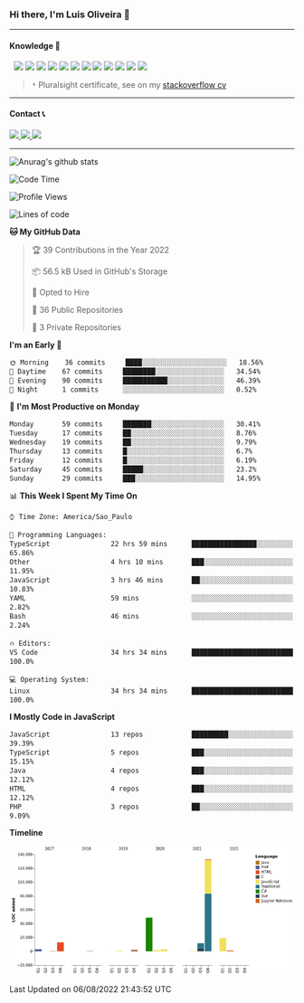 ### Hi there, I'm Luis Oliveira 👋

<hr>

#### Knowledge 🧠

 &nbsp;
<img src="https://badgen.net/badge/javascript/expert*/blue?icon=https://icongr.am/devicon/javascript-original.svg">
<img src="https://badgen.net/badge/typescript/proficient*/green?icon=https://icongr.am/devicon/typescript-original.svg">
<img src="https://badgen.net/badge/nodejs/proficient*/green?icon=https://icongr.am/devicon/nodejs-original.svg">
<img src="https://badgen.net/badge/express/proficient*/green?icon=https://icongr.am/devicon/express-original.svg">
<img src="https://badgen.net/badge/mongodb/expert*/blue?icon=https://icongr.am/devicon/mongodb-original.svg">
<img src="https://badgen.net/badge/HTML/expert*/blue?icon=https://icongr.am/devicon/html5-original.svg">
<img src="https://badgen.net/badge/linux/proficient*/green?icon=https://icongr.am/devicon/linux-original.svg">
<img src="https://badgen.net/badge/git/proficient/green?icon=https://icongr.am/devicon/git-original.svg">
<img src="https://badgen.net/badge/ionic/expert/blue?icon=https://icongr.am/devicon/ionic-original.svg">
<img src="https://badgen.net/badge/angular/proficient/green?icon=https://icongr.am/devicon/angularjs-original.svg">
<img src="https://badgen.net/badge/docker/novice/yellow?icon=https://icongr.am/devicon/docker-original.svg">
<img src="https://badgen.net/badge/vagrant/novice/yellow?icon=https://icongr.am/devicon/vagrant-original.svg">

> `*` Pluralsight certificate, see on my [stackoverflow cv](https://stackoverflow.com/story/oluis)

<hr>

#### Contact 📞
<a href="https://stackoverflow.com/users/11709593/luis-oliveira">
  <img src="https://image.flaticon.com/icons/svg/2111/2111628.svg" width="32px">
</a>
<a href="http://www.linkedin.com/in/ooluis">
  <img src="https://image.flaticon.com/icons/svg/174/174857.svg" width="32px">
</a>
<a href="https://www.instagram.com/filiafobico/">
  <img src="https://image.flaticon.com/icons/svg/2111/2111463.svg" width="32px">
</a>

<hr>

![Anurag's github stats](https://github-readme-stats.vercel.app/api/?username=filiafobico&show_icons=true&title_color=fff&icon_color=79ff97&text_color=9f9f9f&bg_color=151515)

<!--START_SECTION:waka-->
![Code Time](http://img.shields.io/badge/Code%20Time-0%20secs-blue)

![Profile Views](http://img.shields.io/badge/Profile%20Views-0-blue)

![Lines of code](https://img.shields.io/badge/From%20Hello%20World%20I%27ve%20Written-239%20Thousand%20lines%20of%20code-blue)

**🐱 My GitHub Data** 

> 🏆 39 Contributions in the Year 2022
 > 
> 📦 56.5 kB Used in GitHub's Storage 
 > 
> 💼 Opted to Hire
 > 
> 📜 36 Public Repositories 
 > 
> 🔑 3 Private Repositories  
 > 
**I'm an Early 🐤** 

```text
🌞 Morning    36 commits     ████░░░░░░░░░░░░░░░░░░░░░   18.56% 
🌆 Daytime    67 commits     ████████░░░░░░░░░░░░░░░░░   34.54% 
🌃 Evening    90 commits     ███████████░░░░░░░░░░░░░░   46.39% 
🌙 Night      1 commits      ░░░░░░░░░░░░░░░░░░░░░░░░░   0.52%

```
📅 **I'm Most Productive on Monday** 

```text
Monday       59 commits     ███████░░░░░░░░░░░░░░░░░░   30.41% 
Tuesday      17 commits     ██░░░░░░░░░░░░░░░░░░░░░░░   8.76% 
Wednesday    19 commits     ██░░░░░░░░░░░░░░░░░░░░░░░   9.79% 
Thursday     13 commits     █░░░░░░░░░░░░░░░░░░░░░░░░   6.7% 
Friday       12 commits     █░░░░░░░░░░░░░░░░░░░░░░░░   6.19% 
Saturday     45 commits     █████░░░░░░░░░░░░░░░░░░░░   23.2% 
Sunday       29 commits     ███░░░░░░░░░░░░░░░░░░░░░░   14.95%

```


📊 **This Week I Spent My Time On** 

```text
⌚︎ Time Zone: America/Sao_Paulo

💬 Programming Languages: 
TypeScript               22 hrs 59 mins      ████████████████░░░░░░░░░   65.86% 
Other                    4 hrs 10 mins       ███░░░░░░░░░░░░░░░░░░░░░░   11.95% 
JavaScript               3 hrs 46 mins       ██░░░░░░░░░░░░░░░░░░░░░░░   10.83% 
YAML                     59 mins             ░░░░░░░░░░░░░░░░░░░░░░░░░   2.82% 
Bash                     46 mins             ░░░░░░░░░░░░░░░░░░░░░░░░░   2.24%

🔥 Editors: 
VS Code                  34 hrs 34 mins      █████████████████████████   100.0%

💻 Operating System: 
Linux                    34 hrs 34 mins      █████████████████████████   100.0%

```

**I Mostly Code in JavaScript** 

```text
JavaScript               13 repos            █████████░░░░░░░░░░░░░░░░   39.39% 
TypeScript               5 repos             ███░░░░░░░░░░░░░░░░░░░░░░   15.15% 
Java                     4 repos             ███░░░░░░░░░░░░░░░░░░░░░░   12.12% 
HTML                     4 repos             ███░░░░░░░░░░░░░░░░░░░░░░   12.12% 
PHP                      3 repos             ██░░░░░░░░░░░░░░░░░░░░░░░   9.09%

```


**Timeline**

![Chart not found](https://raw.githubusercontent.com/filiafobico/filiafobico/master/charts/bar_graph.png) 


 Last Updated on 06/08/2022 21:43:52 UTC
<!--END_SECTION:waka-->
